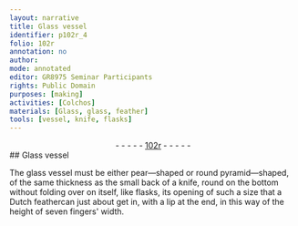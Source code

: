 ```yaml
---
layout: narrative
title: Glass vessel
identifier: p102r_4
folio: 102r
annotation: no
author:
mode: annotated
editor: GR8975 Seminar Participants
rights: Public Domain
purposes: [making]
activities: [Colchos]
materials: [Glass, glass, feather]
tools: [vessel, knife, flasks]
---
```


 <div class="folio" align="center">- - - - - <a href="http://gallica.bnf.fr/ark:/12148/btv1b10500001g/f209.image" target="_blank">102r</a> - - - - - </div>  
## <span class="material">Glass</span> <span class="tool">vessel</span>

 
<span class="activity"></span>The <span class="material">glass</span> <span class="tool">vessel</span> must be either pear—shaped or round pyramid—shaped, of the same thickness as the small back of a <span class="tool">knife</span>, round on the bottom without folding over on itself, like <span class="tool">flasks</span>, its opening of such a size that a <span class="foreign">Dutch</span> <span class="material">feather</span>can just about get in, with a lip at the end, in this way of the height of seven <span class="unit">fingers' width</span>.
 <span class="figure"></span> 
